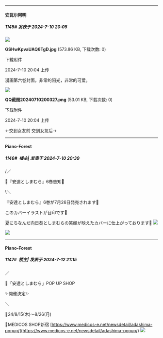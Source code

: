 ﻿
*****

####  安瓦尔阿明  
##### 1145#       发表于 2024-7-10 20:05

<img src="https://img.saraba1st.com/forum/202407/10/200435ehww0ekhwmmwrn6h.jpg" referrerpolicy="no-referrer">

<strong>GSHwKpvaUAQ6TgD.jpg</strong> (573.86 KB, 下载次数: 0)

下载附件

2024-7-10 20:04 上传

漫画第六卷封面，非常的阳光，非常的可爱。

<img src="https://img.saraba1st.com/forum/202407/10/200459phazwai5d3widwky.png" referrerpolicy="no-referrer">

<strong>QQ截图20240710200327.png</strong> (53.01 KB, 下载次数: 0)

下载附件

2024-7-10 20:04 上传

←交到女友前 交到女友后→


*****

####  Piano-Forest  
##### 1146#         楼主| 发表于 2024-7-10 20:39

/／

📣『安達としまむら』6巻告知📣

\＼

『安達としまむら』6巻が7月26日発売されます🎉

このカバーイラストが目印です🌻

夏にちなんだ向日葵としまむらの笑顔が映えたカバーに仕上がっております🌻
<img src="https://p.sda1.dev/18/4d76a238c20fb321091a19ce5801c658/20240710_201517.jpg" referrerpolicy="no-referrer">

<img src="https://p.sda1.dev/18/b73c358be2e4bf3cc50fa7ae25087bc8/20240701_184407.jpg" referrerpolicy="no-referrer">


*****

####  Piano-Forest  
##### 1147#         楼主| 发表于 2024-7-12 21:15

／

📣「安達としまむら」POP UP SHOP

✨開催決定✨

＼

📅24/8/15(木)～8/26(月)

📍MEDICOS SHOP新宿
[https://www.medicos-e.net/newsdetail/adashima-popup/](https://www.medicos-e.net/newsdetail/adashima-popup/)
<img src="https://p.sda1.dev/18/a2e3fdf5a116d9ee2667905bfbb95659/20240712_211336.jpg" referrerpolicy="no-referrer">


